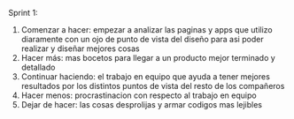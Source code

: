 Sprint 1:
1. Comenzar a hacer: empezar a analizar las paginas y apps que utilizo diaramente con un ojo de punto de vista del diseño para asi poder realizar y diseñar mejores cosas
2. Hacer más: mas bocetos para llegar a un producto mejor terminado y detallado
3. Continuar haciendo: el trabajo en equipo que ayuda a tener mejores resultados por los distintos puntos de vista del resto de los compañeros
4. Hacer menos: procrastinacion con respecto al trabajo en equipo
5. Dejar de hacer: las cosas desprolijas y armar codigos mas lejibles

